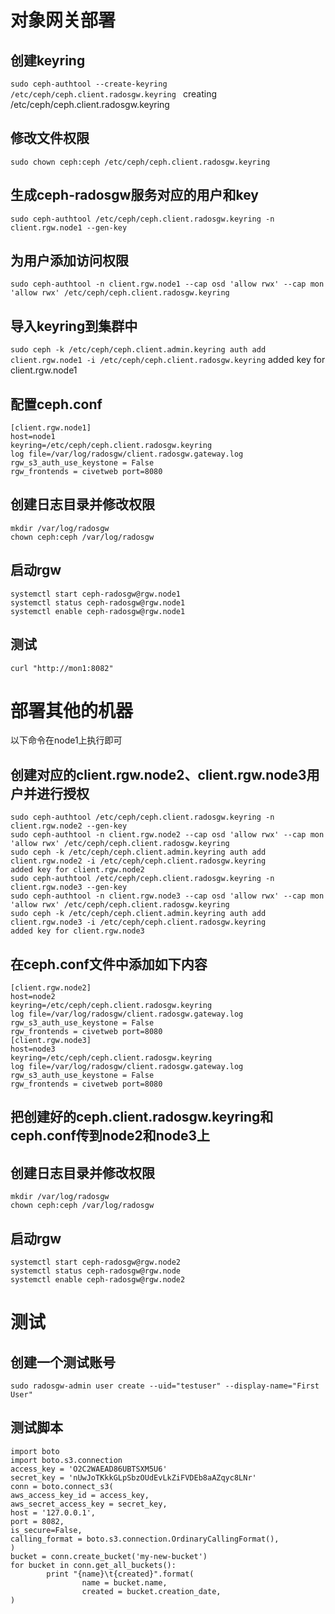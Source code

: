 # 对象网关部署
## 创建keyring
```sudo ceph-authtool --create-keyring /etc/ceph/ceph.client.radosgw.keyring ```
   creating /etc/ceph/ceph.client.radosgw.keyring <br>
## 修改文件权限
```sudo chown ceph:ceph /etc/ceph/ceph.client.radosgw.keyring```
## 生成ceph-radosgw服务对应的用户和key
```sudo ceph-authtool /etc/ceph/ceph.client.radosgw.keyring -n client.rgw.node1 --gen-key```
## 为用户添加访问权限
```sudo ceph-authtool -n client.rgw.node1 --cap osd 'allow rwx' --cap mon 'allow rwx' /etc/ceph/ceph.client.radosgw.keyring```
## 导入keyring到集群中
```sudo ceph -k /etc/ceph/ceph.client.admin.keyring auth add client.rgw.node1 -i /etc/ceph/ceph.client.radosgw.keyring```
  added key for client.rgw.node1 <br>
## 配置ceph.conf
```
[client.rgw.node1]
host=node1
keyring=/etc/ceph/ceph.client.radosgw.keyring
log file=/var/log/radosgw/client.radosgw.gateway.log
rgw_s3_auth_use_keystone = False
rgw_frontends = civetweb port=8080
```
## 创建日志目录并修改权限
  ```
  mkdir /var/log/radosgw
  chown ceph:ceph /var/log/radosgw
  ```
## 启动rgw
```
systemctl start ceph-radosgw@rgw.node1
systemctl status ceph-radosgw@rgw.node1
systemctl enable ceph-radosgw@rgw.node1
```
## 测试
```
curl "http://mon1:8082"
```
# 部署其他的机器
以下命令在node1上执行即可
##  创建对应的client.rgw.node2、client.rgw.node3用户并进行授权
```
sudo ceph-authtool /etc/ceph/ceph.client.radosgw.keyring -n client.rgw.node2 --gen-key
sudo ceph-authtool -n client.rgw.node2 --cap osd 'allow rwx' --cap mon 'allow rwx' /etc/ceph/ceph.client.radosgw.keyring
sudo ceph -k /etc/ceph/ceph.client.admin.keyring auth add client.rgw.node2 -i /etc/ceph/ceph.client.radosgw.keyring
added key for client.rgw.node2
sudo ceph-authtool /etc/ceph/ceph.client.radosgw.keyring -n client.rgw.node3 --gen-key
sudo ceph-authtool -n client.rgw.node3 --cap osd 'allow rwx' --cap mon 'allow rwx' /etc/ceph/ceph.client.radosgw.keyring
sudo ceph -k /etc/ceph/ceph.client.admin.keyring auth add client.rgw.node3 -i /etc/ceph/ceph.client.radosgw.keyring
added key for client.rgw.node3
```
## 在ceph.conf文件中添加如下内容
```
[client.rgw.node2]
host=node2
keyring=/etc/ceph/ceph.client.radosgw.keyring
log file=/var/log/radosgw/client.radosgw.gateway.log
rgw_s3_auth_use_keystone = False
rgw_frontends = civetweb port=8080
[client.rgw.node3]
host=node3
keyring=/etc/ceph/ceph.client.radosgw.keyring
log file=/var/log/radosgw/client.radosgw.gateway.log
rgw_s3_auth_use_keystone = False
rgw_frontends = civetweb port=8080
```
##  把创建好的ceph.client.radosgw.keyring和ceph.conf传到node2和node3上
## 创建日志目录并修改权限
  ```
  mkdir /var/log/radosgw
  chown ceph:ceph /var/log/radosgw
  ```
## 启动rgw
```
systemctl start ceph-radosgw@rgw.node2
systemctl status ceph-radosgw@rgw.node
systemctl enable ceph-radosgw@rgw.node2
```

# 测试
## 创建一个测试账号
``` sudo radosgw-admin user create --uid="testuser" --display-name="First User" ```
## 测试脚本
```
import boto
import boto.s3.connection
access_key = 'O2C2WAEAD86UBTSXM5U6'
secret_key = 'nUwJoTKkkGLpSbzOUdEvLkZiFVDEb8aAZqyc8LNr'
conn = boto.connect_s3(
aws_access_key_id = access_key,
aws_secret_access_key = secret_key,
host = '127.0.0.1',
port = 8082,
is_secure=False,
calling_format = boto.s3.connection.OrdinaryCallingFormat(),
)
bucket = conn.create_bucket('my-new-bucket')
for bucket in conn.get_all_buckets():
        print "{name}\t{created}".format(
                name = bucket.name,
                created = bucket.creation_date,
)
```



